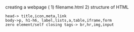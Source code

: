 creating a webpage (
    1) filename.html
    2) structure of HTML

    head-> title,icon,meta,link
    body->p, h1-h6, label,lists,a,table,iframe,form
    zero element/self closing tags-> br,hr,img,input